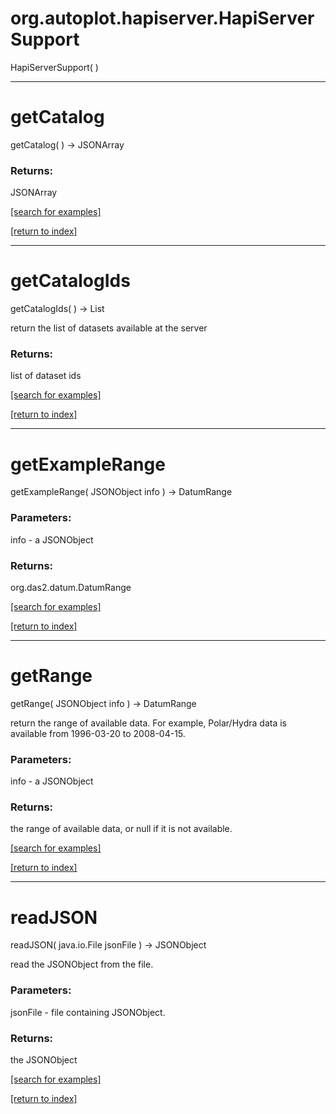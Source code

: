 # org.autoplot.hapiserver.HapiServerSupport
HapiServerSupport( )


***
<a name="getCatalog"></a>
# getCatalog
getCatalog(  ) &rarr; JSONArray



### Returns:
JSONArray


<a href="https://github.com/autoplot/dev/search?q=getCatalog&unscoped_q=getCatalog">[search for examples]</a>

<a href="https://github.com/autoplot/documentation/blob/master/javadoc/index-all.md">[return to index]</a>

***
<a name="getCatalogIds"></a>
# getCatalogIds
getCatalogIds(  ) &rarr; List

return the list of datasets available at the server

### Returns:
list of dataset ids

<a href="https://github.com/autoplot/dev/search?q=getCatalogIds&unscoped_q=getCatalogIds">[search for examples]</a>

<a href="https://github.com/autoplot/documentation/blob/master/javadoc/index-all.md">[return to index]</a>

***
<a name="getExampleRange"></a>
# getExampleRange
getExampleRange( JSONObject info ) &rarr; DatumRange



### Parameters:
info - a JSONObject

### Returns:
org.das2.datum.DatumRange


<a href="https://github.com/autoplot/dev/search?q=getExampleRange&unscoped_q=getExampleRange">[search for examples]</a>

<a href="https://github.com/autoplot/documentation/blob/master/javadoc/index-all.md">[return to index]</a>

***
<a name="getRange"></a>
# getRange
getRange( JSONObject info ) &rarr; DatumRange

return the range of available data. For example, Polar/Hydra data is available
 from 1996-03-20 to 2008-04-15.

### Parameters:
info - a JSONObject

### Returns:
the range of available data, or null if it is not available.

<a href="https://github.com/autoplot/dev/search?q=getRange&unscoped_q=getRange">[search for examples]</a>

<a href="https://github.com/autoplot/documentation/blob/master/javadoc/index-all.md">[return to index]</a>

***
<a name="readJSON"></a>
# readJSON
readJSON( java.io.File jsonFile ) &rarr; JSONObject

read the JSONObject from the file.

### Parameters:
jsonFile - file containing JSONObject.

### Returns:
the JSONObject

<a href="https://github.com/autoplot/dev/search?q=readJSON&unscoped_q=readJSON">[search for examples]</a>

<a href="https://github.com/autoplot/documentation/blob/master/javadoc/index-all.md">[return to index]</a>

